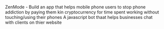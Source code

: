 ZenMode - Build an app that helps mobile phone users to stop phone addiction by paying them kin cryptocurrency for time spent working without touching/using their phones
A javascript bot thaat helps businesses chat with clients on thier website